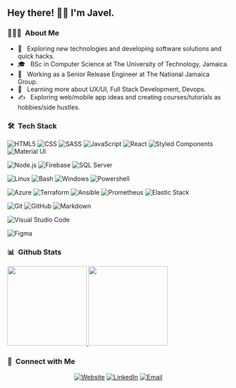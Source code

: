 <!-- <img src="https://raw.githubusercontent.com/AVS1508/AVS1508/master/assets/Aditya%20Vikram%20Singh%20Banner.png">
-->
<h2> Hey there! 👋🏾 I'm Javel.</h2>

<h3> 👨🏾‍💻 &nbsp;About Me </h3>

- 🤔 &nbsp; Exploring new technologies and developing software solutions and quick hacks.
- 🎓 &nbsp; BSc in Computer Science at The University of Technology, Jamaica.
- 💼 &nbsp; Working as a Senior Release Engineer at The National Jamaica Group.
- 🌱 &nbsp; Learning more about UX/UI, Full Stack Development, Devops.
- ✍️ &nbsp; Exploring web/mobile app ideas and creating courses/tutorials as hobbies/side hustles.

<h3> 🛠 &nbsp;Tech Stack</h3>

  ![HTML5](https://img.shields.io/badge/-HTML5-333333?style=flat&logo=HTML5)
  ![CSS](https://img.shields.io/badge/-CSS-333333?style=flat&logo=CSS3)
  ![SASS](https://img.shields.io/badge/-SASS-333333?style=flat&logo=SASS)
  ![JavaScript](https://img.shields.io/badge/-JavaScript-333333?style=flat&logo=javascript)
  ![React](https://img.shields.io/badge/-React-333333?style=flat&logo=react)
  ![Styled Components](https://img.shields.io/badge/-Styled%20Components-333333?style=flat&logo=styled-components)
  ![Material UI](https://img.shields.io/badge/-Material%20UI-333333?style=flat&logo=material-ui)
  
  ![Node.js](https://img.shields.io/badge/-Node.js-333333?style=flat&logo=node.js)
  ![Firebase](https://img.shields.io/badge/-Firebase.js-333333?style=flat&logo=firebase)
  ![SQL Server](https://img.shields.io/badge/-SQLServer-333333?style=flat&logo=microsoft-sql-server)
  
  ![Linux](https://img.shields.io/badge/-Linux-333333?style=flat&logo=linux)
  ![Bash](https://img.shields.io/badge/-Bash-333333?style=flat&logo=gnu-bash)
  ![Windows](https://img.shields.io/badge/-Windows-333333?style=flat&logo=windows)
  ![Powershell](https://img.shields.io/badge/-Powershell-333333?style=flat&logo=powershell)
  
  ![Azure](https://img.shields.io/badge/-Azure-333333?style=flat&logo=microsoft-azure)
  ![Terraform](https://img.shields.io/badge/-Terraform-333333?style=flat&logo=terraform)
  ![Ansible](https://img.shields.io/badge/-Ansible-333333?style=flat&logo=ansible)
  ![Prometheus](https://img.shields.io/badge/-Prometheus-333333?style=flat&logo=prometheus)
  ![Elastic Stack](https://img.shields.io/badge/-Elastic%20Stack-333333?style=flat&logo=elastic-stack)

  ![Git](https://img.shields.io/badge/-Git-333333?style=flat&logo=git)
  ![GitHub](https://img.shields.io/badge/-GitHub-333333?style=flat&logo=github)
  ![Markdown](https://img.shields.io/badge/-Markdown-333333?style=flat&logo=markdown)

  ![Visual Studio Code](https://img.shields.io/badge/-Visual%20Studio%20Code-333333?style=flat&logo=visual-studio-code&logoColor=007ACC)

  ![Figma](https://img.shields.io/badge/-Figma-333333?style=flat&logo=figma)

<h3> 📊 &nbsp;Github Stats</h3>

<a href="https://github.com/javelwilson">
  <img height="180em" src="https://github-readme-stats.vercel.app/api?username=javelwilson&show_icons=true" />
  <img height="180em" src="https://github-readme-stats.vercel.app/api/top-langs/?username=javelwilson&layout=compact" />
</a>

<br/>

<h3> 🤝 &nbsp;Connect with Me </h3>

<p align="center">
<a href="https://www.javelwilson.com/"><img alt="Website" src="https://img.shields.io/badge/Website-www.javelwilson.com-blue?style=flat-square&logo=google-chrome"></a>
<a href="https://www.linkedin.com/in/javelwilson/"><img alt="LinkedIn" src="https://img.shields.io/badge/LinkedIn-Javel%20Wilson-blue?style=flat-square&logo=linkedin"></a>
<a href="mailto:javelawilson@gmail.com"><img alt="Email" src="https://img.shields.io/badge/Email-javelawilson@gmail.com-blue?style=flat-square&logo=gmail"></a>
</p>
